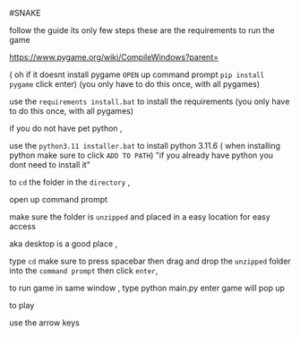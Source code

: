 #SNAKE

follow the guide its only few steps these are the requirements to run the game

https://www.pygame.org/wiki/CompileWindows?parent=

( oh if it doesnt install pygame `OPEN` up command prompt `pip install pygame` click enter) (you only have to do this once, with all pygames)

use the `requirements install.bat` to install the requirements (you only have to do this once, with all pygames)

if you do not have pet python ,

use the `python3.11 installer.bat` to install python 3.11.6 ( when installing python make sure to click `ADD TO PATH`) "if you already have python you dont need to install it"

to `cd` the folder in the `directory` ,

open up command prompt

make sure the folder is `unzipped` and placed in a easy location for easy access

aka desktop is a good place ,

type `cd` make sure to press spacebar then drag and drop the `unzipped` folder into the `command prompt` then click `enter`,

to run game in same window , type python main.py enter game will pop up

to play

use the arrow keys
